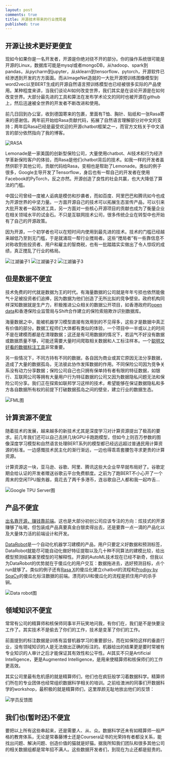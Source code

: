 ```yaml
---
layout: post
comments: true
title: 开源技术带来的行业搅局者
published: true
---
```


## 开源让技术更好更便宜



现如今如果你是一名开发者，开源是你绝对绕不开的部分。你的操作系统很可能是开源的Linux，数据库可能是mysql或者mongoDB，从hadoop、spark到pandas，从pycharm到jupyter，从sklearn到tensorflow、pytorch，开源软件已经渗透到开发的方方面面。而从ImageNet造就的一大批开源预训练图像模型到word2vec以至BERT生成的开源自然语言预训练模型也已经被很多实际的产品使用。某种程度来讲，当我们谈论AI如何改变世界，我们其实是在谈论开源是在如何改变世界。大部分最先进的工具和算法在发布学术论文的同时也被开源在github上，然后迅速被全世界的开发者不断改进和使用。

前几日回到办公室，收到德国寄来的包裹，里面有T恤、胸针、贴纸和一张Rasa寄来的感谢信。两年前开始给Rasa贡献代码，拓展了自然语言理解部分对中文的支持；两年后Rasa已经是最受欢迎的开源chatbot框架之一，而官方文档关于中文语言的部分依然指向了我的博客。

![RASA](/images/201908/rasa.jpeg)

Lemonade是一家美国的创新型保险公司，大量使用chatbot、AI技术和行为经济学革新保险客户的体验，而Rasa是他们chatbot背后的技术。如我一样的开发者虽然供职于其他公司，贡献代码给Rasa，变相也是帮助了Lemonade。类似的例子很多，Google主导开发了Tensorflow，身后也有一帮自己的开发者在使用Facebook的PyTorch，反之亦然。开源创造了良性的社会共赢，也大大降低了算法的门槛。

中国公司曾经一度被人诟病是模仿和抄袭者，而如百度、阿里巴巴和腾讯如今也成为开源世界的中坚力量。一方面开源自己的技术可以拓展生态宣传产品，可以引来大批开发者一起改进工具，另一方面对一些核心开源项目的贡献也成为了衡量企业在相关领域水平的试金石。不只是互联网技术公司，很多传统企业在转型中也开始有了自己的开源政策。

因为开源，一个初学者也可以在短时间内使用到最先进的技术。技术的门槛已经越来越低乃至到无门槛，于是就涌现一帮行业搅局者。这些“搅局者”有一些靠信息不对称收割些投资者、用户和雇主的智商税，也有一批踏踏实实做出了令人惊叹的成绩，真正搅乱了行业的格局。

![江湖骗子1](/images/201908/jhpz1.png)
![江湖骗子2](/images/201908/jhpz2.png)
![江湖骗子3](/images/201908/jhpz3.png)

## 但是数据不便宜

技术免费的时代就是数据为王的时代。有海量数据的公司就是年年亏损也依然能傲气十足被投资者们追捧，因为数据为他们创造了无所比拟的竞争壁垒。政府机构同样深知数据就是生产力，积极推进公众相关的数据公开项目，如香港政府的[open data](https://www.opendatahk.com/)和香港保险业监管局与Shift合作建立的保险索赔欺诈识别数据库。​


海量数据之中，能被机器学习模型直接有效用到的不见得多，这些才是数据中真正有价值的部分。数据工程师们大体都有类似的体验，一个项目中一半或以上的时间不是在建模而都是在清理数据；这还是有可用数据的情况下，若运气不好没有数据或数据质量不够，可能还需要大量时间爬取相关数据和人工标注样本。一个[聪明又好看的数据标注工具](http://www.crownpku.com/2017/11/09/%E6%9E%84%E6%83%B3-%E4%B8%AD%E6%96%87%E6%96%87%E6%9C%AC%E6%A0%87%E6%B3%A8%E5%B7%A5%E5%85%B7.html)非常重要。

另一些情况下，不同方持有不同的数据，各自因为商业或其它原因无法分享数据，造成了大量的数据孤岛，无法彼此协作发挥数据的作用。不同保险公司因为竞争关系没有动力分享数据；保险公司自己也只拥有保单持有者有限的特征数据，如银行、互联网公司等拥有大量用户行为特征数据的公司又因为数据隐私问题无法和保险公司分享。我们正在探索如联邦学习这样的技术，希望能够在保证数据隐私和多方各自数据所有权的前提下打破数据孤岛之间的壁垒，建立行业的数据生态。

![FML图](/images/201908/fml.png)

## 计算资源不便宜

随着技术的发展，越来越多的新技术尤其是深度学习对计算资源提出了极高的要求。前几年我们还可以自己去拼几块GPU卡跑跑模型，但如今上则百万参数的图像深度学习模型和自然语言处理BERT系列的模型都已经远远超过普通民用计算资源的标准。一边感慨技术民主化的渐行渐远，一边也得乖乖套腰包寻求更贵的计算资源。

计算资源这一块，亚马逊、谷歌、阿里、腾讯这些大企业早早就布局好了。谷歌定期会给认证的开发者赠送谷歌云平台免费额度。之前为了跑BERT不小心开了一个周末的空闲TPU服务器，竟花去了两千多港币，连谷歌自己人都和我一起咋舌...

![Google TPU Server图](/images/201908/google_tpu.png)

## 产品不便宜

[出名靠开源，赚钱靠前端](http://www.crownpku.com/2018/09/13/%E5%87%BA%E5%90%8D%E9%9D%A0%E5%BC%80%E6%BA%90-%E8%B5%9A%E9%92%B1%E9%9D%A0%E5%89%8D%E7%AB%AF.html)。这也是大部分初创公司应该专注的方向：炫技式的开源赚够了吆喝，但包装成产品真要真金白银卖得出去，还是要靠一点一滴的产品化以及大量体力活的前端设计和开发。

[DataRobot](https://www.datarobot.com/)是一个自动化机器学习建模的产品，用户只要定义好数据和预测标签，DataRobot就能尽可能自动化做好特征提取以及几十种不同算法的建模比较，给出模型预测结果甚至模型的可解释性。开源的AutoML技术现在已经不新奇，但我以为DataRobot的优势就在于傻瓜化的用户交互：数据拖进去，选好预测目标，点个run就够了。类似的例子还有[Rasa X](https://rasa.com/docs/rasa-x/)的傻瓜化建立chatbot的流程和[Prodigy by SpaCy](https://prodi.gy/)的傻瓜化标注数据的前端。漂亮的UI和傻瓜化的流程是抓住用户的杀手锏。

![Data robot图](/images/201908/datarobot.png)

## 领域知识不便宜

常常有公司的精算师和核保师同事半开玩笑地问我，有你们在，我们是不是快要没工作了。其实技术不是偷去了你们的工作，技术是变革了你们的工作。

前面提到的标注数据是训练有监督机器学习的重要部分。而在如保险这样的垂直行业，没有领域知识的人是无法做出正确的标注的。机器给出的结果更是要时常被有专业知识的人审计之后才能保证其有效性和公平性。AI其实不只是Artificial Intelligence，更是Augmented Intelligence，是用来使精算师和核保师们的工作更高效。

其实公司里最有危机感的就是精算师们，他们也在疯狂般学习着数据科学。精算师们所在的专业团体也经常组织数据科学相关的培训。之前给澳洲的同事们开数据科学的workshop，最积极的就是精算师们，这里厚颜无耻地放出他们的反馈：

![学员反馈图](/images/201908/hods.jpg)

## 我们也(暂时还)不便宜

要把以上所有这些串起来，还是需要人、从、众。数据科学还未有如精算师一般严格的教育体系，无论是常春藤博士还是Coursera证书的光荣持有者都没关系，能找出问题、解决问题、创造价值的猫就是好猫。据我所知我们团队和很多其他公司的相关数据组都是常年招不满人。这些数据开发者们，到现在为止还都是挺贵的。



